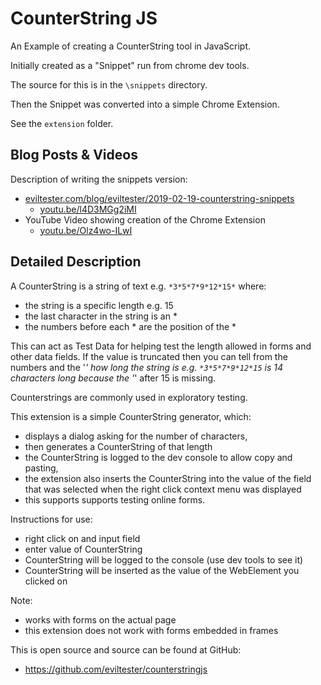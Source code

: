 # CounterString JS

An Example of creating a CounterString tool in JavaScript.

Initially created as a "Snippet" run from chrome dev tools.

The source for this is in the `\snippets` directory.

Then the Snippet was converted into a simple Chrome Extension.

See the `extension` folder.


## Blog Posts & Videos

Description of writing the snippets version:

- [eviltester.com/blog/eviltester/2019-02-19-counterstring-snippets](https://www.eviltester.com/blog/eviltester/2019-02-19-counterstring-snippets/)
    - [youtu.be/l4D3MGg2iMI](https://youtu.be/l4D3MGg2iMI)
- YouTube Video showing creation of the Chrome Extension
    - [youtu.be/Olz4wo-ILwI](https://youtu.be/Olz4wo-ILwI)

## Detailed Description

A CounterString is a string of text e.g. `*3*5*7*9*12*15*` where:

- the string is a specific length e.g. 15
- the last character in the string is an *
- the numbers before each * are the position of the *

This can act as Test Data for helping test the length allowed in forms and other data fields. If the value is truncated then you can tell from the numbers and the '*' how long the string is e.g. `*3*5*7*9*12*15` is 14 characters long because the '*' after 15 is missing.

Counterstrings are commonly used in  exploratory testing.

This extension is a simple CounterString generator, which:

- displays a dialog asking for the number of characters,
- then generates a CounterString of that length
- the CounterString is logged to the dev console to allow copy and pasting,
- the extension also inserts the CounterString into the value of the field that was selected when the right click context menu was displayed
- this supports supports testing online forms.

Instructions for use:

- right click on and input field
- enter value of CounterString
- CounterString will be logged to the console (use dev tools to see it)
- CounterString will be inserted as the value of the WebElement you clicked on

Note:

- works with forms on the actual page
- this extension does not work with forms embedded in frames

This is open source and source can be found at GitHub:

- https://github.com/eviltester/counterstringjs


